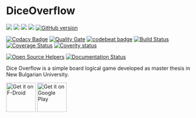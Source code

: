 # DiceOverflow

![](https://img.shields.io/badge/platform-Android-blue.svg) 
![](https://img.shields.io/badge/language-java-blue.svg)
![](https://img.shields.io/badge/license-GPLv3+-blue.svg) 
[![](https://tokei.rs/b1/github/VelbazhdSoftwareLLC/DiceOverflow)](https://github.com/VelbazhdSoftwareLLC/DiceOverflow) 
[![GitHub version](https://badge.fury.io/gh/VelbazhdSoftwareLLC%2FDiceOverflow.svg)](https://badge.fury.io/gh/VelbazhdSoftwareLLC%2FDiceOverflow)

[![Codacy Badge](https://api.codacy.com/project/badge/Grade/65d5b87b609d4d8381e0451c394fe12c)](https://www.codacy.com/app/TodorBalabanov/DiceOverflow?utm_source=github.com&amp;utm_medium=referral&amp;utm_content=VelbazhdSoftwareLLC/DiceOverflow&amp;utm_campaign=Badge_Grade) 
[![Quality Gate](https://sonarcloud.io/api/project_badges/measure?project=VelbazhdSoftwareLLC_DiceOverflow&metric=alert_status)](https://sonarcloud.io/dashboard?id=VelbazhdSoftwareLLC_DiceOverflow) 
[![codebeat badge](https://codebeat.co/badges/129caf76-7cea-479b-a4e5-9f21196aad81)](https://codebeat.co/projects/github-com-velbazhdsoftwarellc-diceoverflow-master) 
[![Build Status](https://travis-ci.org/VelbazhdSoftwareLLC/DiceOverflow.svg?branch=master)](https://travis-ci.org/VelbazhdSoftwareLLC/DiceOverflow) 
[![Coverage Status](https://codecov.io/gh/VelbazhdSoftwareLLC/DiceOverflow/branch/master/graph/badge.svg)](https://codecov.io/gh/VelbazhdSoftwareLLC/DiceOverflow) 
[![Coverity status](https://scan.coverity.com/projects/17525/badge.svg)](https://scan.coverity.com/projects/diceoverflow) 

[![Open Source Helpers](https://www.codetriage.com/velbazhdsoftwarellc/diceoverflow/badges/users.svg)](https://www.codetriage.com/velbazhdsoftwarellc/diceoverflow) 
[![Documentation Status](https://readthedocs.org/projects/diceoverflow/badge/?version=latest)](https://diceoverflow.readthedocs.io/en/latest/?badge=latest) 

Dice Overflow is a simple board logical game developed as master thesis in New Bulgarian University.

[<img src="https://f-droid.org/badge/get-it-on.png" alt="Get it on F-Droid" height="80">](https://f-droid.org/packages/eu.veldsoft.dice.overflow/)
[<img src="https://play.google.com/intl/en_us/badges/images/generic/en-play-badge.png" alt="Get it on Google Play" height="80">](https://play.google.com/store/apps/details?id=eu.veldsoft.dice.overflow)

